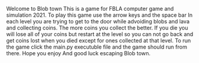Welcome to Blob town
This is a game for FBLA computer game and simulation 2021.
To play this game use the arrow keys and the space bar
In each level you are trying to get to the door while advoiding blobs and lava and collecting coins.
The more coins you collect the better.
If you die you will lose all of your coins but restart at the level so you can not go back and get coins lost when you died except for ones collected at that level.
To run the game click the main.py executuble file and the game should run from there.
Hope you enjoy
And good luck escaping Blob town.
